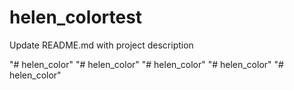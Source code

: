 # helen_colortest
Update README.md with project description

"# helen_color" 
"# helen_color" 
"# helen_color" 
"# helen_color" 
"# helen_color" 
